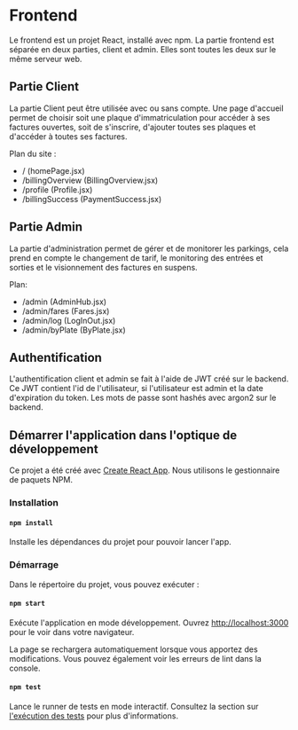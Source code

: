 # Frontend

Le frontend est un projet React, installé avec npm.
La partie frontend est séparée en deux parties, client et admin. Elles sont toutes les deux sur le même serveur web.

## Partie Client

La partie Client peut être utilisée avec ou sans compte. Une page d'accueil permet de choisir soit une plaque d'immatriculation pour accéder à ses factures ouvertes, soit de s'inscrire, d'ajouter toutes ses plaques et d'accéder à toutes ses factures.

Plan du site :

- / (homePage.jsx)
- /billingOverview (BillingOverview.jsx)
- /profile (Profile.jsx)
- /billingSuccess (PaymentSuccess.jsx)

## Partie Admin

La partie d'administration permet de gérer et de monitorer les parkings, cela prend en compte le changement de tarif, le monitoring des entrées et sorties et le visionnement des factures en suspens.

Plan:

- /admin (AdminHub.jsx)
- /admin/fares (Fares.jsx)
- /admin/log (LogInOut.jsx)
- /admin/byPlate (ByPlate.jsx)

## Authentification

L'authentification client et admin se fait à l'aide de JWT créé sur le backend.
Ce JWT contient l'id de l'utilisateur, si l'utilisateur est admin et la date d'expiration du token.
Les mots de passe sont hashés avec argon2 sur le backend.

## Démarrer l'application dans l'optique de développement

Ce projet a été créé avec [Create React App](https://github.com/facebook/create-react-app).
Nous utilisons le gestionnaire de paquets NPM.

### Installation

#### `npm install`

Installe les dépendances du projet pour pouvoir lancer l'app.

### Démarrage

Dans le répertoire du projet, vous pouvez exécuter :

#### `npm start`

Exécute l'application en mode développement.
Ouvrez [http://localhost:3000](http://localhost:3000) pour le voir dans votre navigateur.

La page se rechargera automatiquement lorsque vous apportez des modifications.
Vous pouvez également voir les erreurs de lint dans la console.

#### `npm test`

Lance le runner de tests en mode interactif.
Consultez la section sur [l'exécution des tests](https://facebook.github.io/create-react-app/docs/running-tests) pour plus d'informations.
